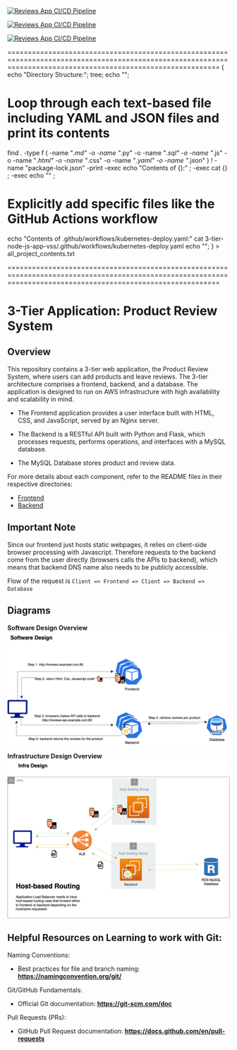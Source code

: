 [![Reviews App CI/CD Pipeline](https://github.com/sergeivavilov/3-tier-node-js-app-vss/actions/workflows/app-pipeline.yaml/badge.svg)](https://github.com/sergeivavilov/3-tier-node-js-app-vss/actions/workflows/app-pipeline.yaml)



[![Reviews App CI/CD Pipeline](https://github.com/sergeivavilov/3-tier-node-js-app-vss/actions/workflows/app-pipeline.yaml/badge.svg)](https://github.com/sergeivavilov/3-tier-node-js-app-vss/actions/workflows/app-pipeline.yaml)



[![Reviews App CI/CD Pipeline](https://github.com/sergeivavilov/3-tier-node-js-app-vss/actions/workflows/app-pipeline.yaml/badge.svg)](https://github.com/sergeivavilov/3-tier-node-js-app-vss/actions/workflows/app-pipeline.yaml)



================================================================================================================================================================
{
  echo "Directory Structure:";
  tree;
  echo "";

  # Loop through each text-based file including YAML and JSON files and print its contents
  find . -type f \( -name "*.md" -o -name "*.py" -o -name "*.sql" -o -name "*.js" -o -name "*.html" -o -name "*.css" -o -name "*.yaml" -o -name "*.json" \) ! -name "package-lock.json" -print -exec echo "Contents of {}:" \; -exec cat {} \; -exec echo "" \;

  # Explicitly add specific files like the GitHub Actions workflow
  echo "Contents of .github/workflows/kubernetes-deploy.yaml:"
  cat 3-tier-node-js-app-vss/.github/workflows/kubernetes-deploy.yaml
  echo "";
} > all_project_contents.txt



================================================================================================================================================================


# 3-Tier Application: Product Review System

## Overview
This repository contains a 3-tier web application, the Product Review System, where users can add products and leave reviews. The 3-tier architecture comprises a frontend, backend, and a database. The application is designed to run on AWS infrastructure with high availability and scalability in mind.

- The Frontend application provides a user interface built with HTML, CSS, and JavaScript, served by an Nginx server. 

- The Backend is a RESTful API built with Python and Flask, which processes requests, performs operations, and interfaces with a MySQL database.

- The MySQL Database stores product and review data.

For more details about each component, refer to the README files in their respective directories:

- [Frontend](./frontend/README.md)
- [Backend](./api-backend/README.md)

## Important Note
Since our frontend just hosts static webpages, it relies on client-side browser processing with Javascript. Therefore requests to the backend come from the user directly (browsers calls the APIs to backend), which means that backend DNS name also needs to be publicly accessible.

Flow of the request is `Client => Frontend => Client => Backend => Database`


## Diagrams

**Software Design Overview**
![Software Design Overview](random/mini-project-software-design.png)

**Infrastructure Design Overview**
![Infrastructure Design Overview](random/mini-project-infra.png)



## Helpful Resources on Learning to work with Git:

Naming Conventions:

- Best practices for file and branch naming: **https://namingconvention.org/git/**

Git/GitHub Fundamentals:

- Official Git documentation: **https://git-scm.com/doc**

Pull Requests (PRs):
- GitHub Pull Request documentation: **https://docs.github.com/en/pull-requests**

